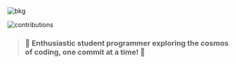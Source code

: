 ![bkg](https://github.com/AlexD36/AlexD36/assets/167620486/93a0a153-28f8-4f59-bf8b-f2fccd45772f)



![contributions](https://github.com/AlexD36/AlexD36/assets/167620486/01a6e42f-2c6a-47de-89b9-97a3ab31cf35)

> ### 🚀 Enthusiastic student programmer exploring the cosmos of coding, one commit at a time! 🌟

